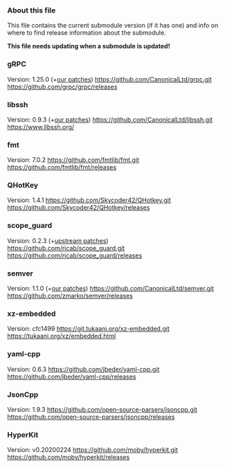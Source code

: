 
### About this file

This file contains the current submodule version (if it has one) and
info on where to find release information about the submodule.

**This file needs updating when a submodule is updated!**

### gRPC
Version: 1.25.0 (+[our patches](https://github.com/CanonicalLtd/grpc/compare/v1.25.0..3efaade))
<https://github.com/CanonicalLtd/grpc.git>
<https://github.com/grpc/grpc/releases>

### libssh
Version: 0.9.3 (+[our patches](https://github.com/CanonicalLtd/libssh/compare/libssh-0.9.3..2608224))
<https://github.com/CanonicalLtd/libssh.git>
<https://www.libssh.org/>

### fmt
Version: 7.0.2
<https://github.com/fmtlib/fmt.git>
<https://github.com/fmtlib/fmt/releases>

### QHotKey
Version: 1.4.1
<https://github.com/Skycoder42/QHotkey.git>
<https://github.com/Skycoder42/QHotkey/releases>

### scope_guard
Version: 0.2.3 (+[upstream patches](https://github.com/ricab/scope_guard/compare/v0.2.3..760de0a))
<https://github.com/ricab/scope_guard.git>
<https://github.com/ricab/scope_guard/releases>

### semver
Version: 1.1.0 (+[our patches](https://github.com/CanonicalLtd/semver/compare/1.1.0..69e1b1e))
<https://github.com/CanonicalLtd/semver.git>
<https://github.com/zmarko/semver/releases>

### xz-embedded
Version: cfc1499
<https://git.tukaani.org/xz-embedded.git>
<https://tukaani.org/xz/embedded.html>

### yaml-cpp
Version: 0.6.3
<https://github.com/jbeder/yaml-cpp.git>
<https://github.com/jbeder/yaml-cpp/releases>

### JsonCpp
Version: 1.9.3
<https://github.com/open-source-parsers/jsoncpp.git>
<https://github.com/open-source-parsers/jsoncpp/releases>

### HyperKit
Version: v0.20200224
<https://github.com/moby/hyperkit.git>
<https://github.com/moby/hyperkit/releases>
